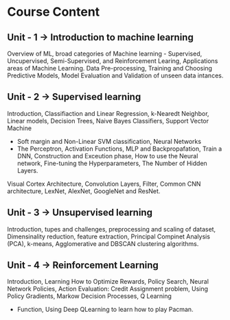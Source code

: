 # Course Content
## Unit - 1 -> Introduction to machine learning
Overview of ML, broad categories of Machine learning - Supervised, Uncupervised, Semi-Supervised, and Reinforcement Learing, Applications areas of Machine Learning.
Data Pre-processing, Training and Choosing Predictive Models, Model Evaluation and Validation of unseen data intances.

## Unit - 2 -> Supervised learning
Introduction, Classifiaction and Linear Regression, k-Nearedt Neighbor, Linear models, Decision Trees, Naive Bayes Classifiers, Support Vector Machine 
- Soft margin and Non-Linear SVM classification, Neural Networks 
- The Perceptron, Activation Functions, MLP and Backpropafation, Train a DNN, Construction and Exceution phase, How to use the Neural network, Fine-tuning the Hyperparameters, The Number of Hidden Layers.

Visual Cortex Architecture, Convolution Layers, Filter, Common CNN architecture, LexNet, AlexNet, GoogleNet and ResNet.

## Unit - 3 -> Unsupervised learning
Introduction, tupes and challenges, preprocessing and scaling of dataset, Dimensinality reduction, feature extraction, Principal Compinet Analysis (PCA), k-means, Agglomerative and DBSCAN clustering algorithms.

## Unit - 4 -> Reinforcement Learning
Introduction, Learning How to Optimize Rewards, Policy Search, Neural Network Policies, Action Evaluation: Credit Assignment problem, Using Policy Gradients, Markow Decision Processes, Q Learning
- Function, Using Deep QLearning to learn how to play Pacman.
